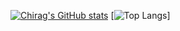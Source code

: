[![Chirag's GitHub stats](https://github-readme-stats.vercel.app/api?username=PRONGS-CHIRAG)](https://github.com/anuraghazra/github-readme-stats)
[![Top Langs](https://github-readme-stats.vercel.app/api/top-langs/?username=PRONGS-CHIRAG&langs_count=8)]
